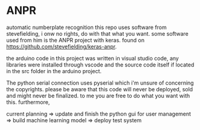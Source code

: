 # ANPR
automatic numberplate recognition
this repo uses software from stevefielding, i onw no rights, do with that what you want.
some software used from him is the ANPR project with keras. found on https://github.com/stevefielding/keras-anpr.

the arduino code in this project was written in visual studio code, any libraries were installed through vscode and the source code itself if located in the src folder in the arduino project.

The python serial connection uses pyserial which i'm unsure of concerning the copyrights. please be aware that this code will never be deployed, sold and might never be finalized. to me you are free to do what you want with this.
furthermore, 

current planning
=> update and finish the python gui for user management
=> build machine learning model
=> deploy test system
